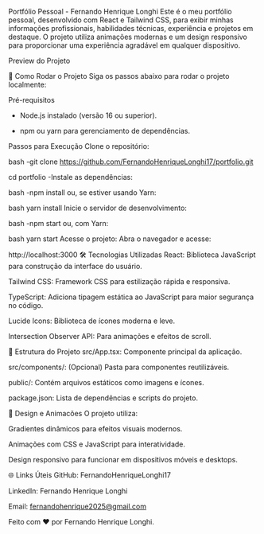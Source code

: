 Portfólio Pessoal - Fernando Henrique Longhi
Este é o meu portfólio pessoal, desenvolvido com React e Tailwind CSS, para exibir minhas informações profissionais, habilidades técnicas, experiência e projetos em destaque. O projeto utiliza animações modernas e um design responsivo para proporcionar uma experiência agradável em qualquer dispositivo.

Preview do Projeto

🚀 Como Rodar o Projeto
Siga os passos abaixo para rodar o projeto localmente:

Pré-requisitos
- Node.js instalado (versão 16 ou superior).

- npm ou yarn para gerenciamento de dependências.

Passos para Execução
Clone o repositório:

bash
-git clone https://github.com/FernandoHenriqueLonghi17/portfolio.git

cd portfolio
-Instale as dependências:

bash
-npm install ou, se estiver usando Yarn:

bash
yarn install
Inicie o servidor de desenvolvimento:

bash
-npm start ou, com Yarn:

bash
yarn start
Acesse o projeto:
Abra o navegador e acesse:

http://localhost:3000
🛠️ Tecnologias Utilizadas
React: Biblioteca JavaScript para construção da interface do usuário.

Tailwind CSS: Framework CSS para estilização rápida e responsiva.

TypeScript: Adiciona tipagem estática ao JavaScript para maior segurança no código.

Lucide Icons: Biblioteca de ícones moderna e leve.

Intersection Observer API: Para animações e efeitos de scroll.

📂 Estrutura do Projeto
src/App.tsx: Componente principal da aplicação.

src/components/: (Opcional) Pasta para componentes reutilizáveis.

public/: Contém arquivos estáticos como imagens e ícones.

package.json: Lista de dependências e scripts do projeto.

🎨 Design e Animacões
O projeto utiliza:

Gradientes dinâmicos para efeitos visuais modernos.

Animações com CSS e JavaScript para interatividade.

Design responsivo para funcionar em dispositivos móveis e desktops.

🌐 Links Úteis
GitHub: FernandoHenriqueLonghi17

LinkedIn: Fernando Henrique Longhi

Email: fernandohenrique2025@gmail.com


Feito com ❤️ por Fernando Henrique Longhi.


